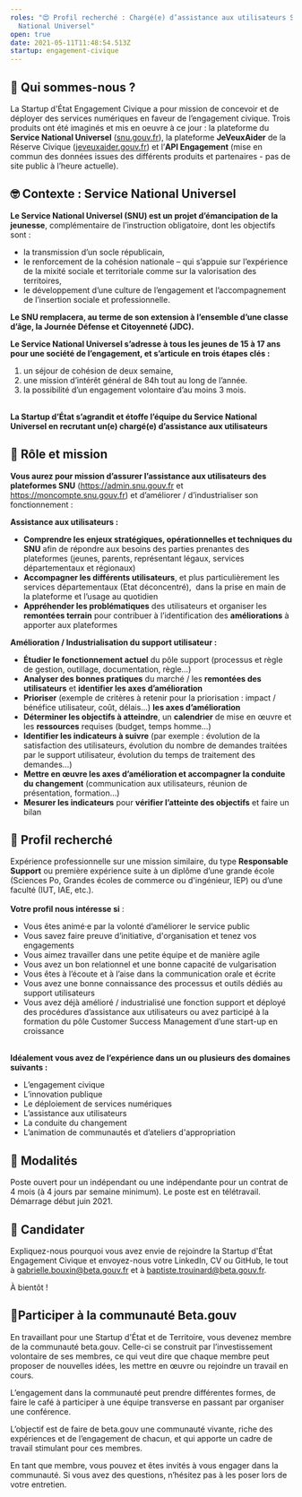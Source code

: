 ```yaml
---
roles: "😍 Profil recherché : Chargé(e) d’assistance aux utilisateurs Service
  National Universel"
open: true
date: 2021-05-11T11:48:54.513Z
startup: engagement-civique
---
```

<!--StartFragment-->

## 👋 Qui sommes-nous ?

La Startup d'État Engagement Civique a pour mission de concevoir et de déployer des services numériques en faveur de l’engagement civique. Trois produits ont été imaginés et mis en oeuvre à ce jour : la plateforme du **Service National Universel** ([snu.gouv.fr](https://www.snu.gouv.fr/)), la plateforme **JeVeuxAider** de la Réserve Civique ([jeveuxaider.gouv.fr](https://jeveuxaider.gouv.fr/)) et l’**API Engagement** (mise en commun des données issues des différents produits et partenaires - pas de site public à l’heure actuelle).

## 🤓 Contexte : Service National Universel

**Le Service National Universel (SNU) est un projet d’émancipation de la jeunesse**, complémentaire de l’instruction obligatoire, dont les objectifs sont :

* la transmission d’un socle républicain,
* le renforcement de la cohésion nationale – qui s’appuie sur l’expérience de la mixité sociale et territoriale comme sur la valorisation des territoires,
* le développement d’une culture de l’engagement et l’accompagnement de l’insertion sociale et professionnelle.

**Le SNU remplacera, au terme de son extension à l’ensemble d’une classe d’âge, la Journée Défense et Citoyenneté (JDC).**

**Le Service National Universel s’adresse à tous les jeunes de 15 à 17 ans pour une société de l’engagement, et s’articule en trois étapes clés :** 

1. un séjour de cohésion de deux semaine, 
2. une mission d’intérêt général de 84h tout au long de l’année.
3. la possibilité d’un engagement volontaire d’au moins 3 mois.

**\
La Startup d’État s’agrandit et étoffe l’équipe du Service National Universel en recrutant un(e) chargé(e) d’assistance aux utilisateurs**



## 🎯 Rôle et mission

**Vous aurez pour mission d’assurer l’assistance aux utilisateurs des plateformes SNU** (https://admin.snu.gouv.fr et https://moncompte.snu.gouv.fr) et d’améliorer / d’industrialiser son fonctionnement : 

**Assistance aux utilisateurs :**

* **Comprendre les enjeux stratégiques, opérationnelles et techniques du SNU** afin de répondre aux besoins des parties prenantes des plateformes (jeunes, parents, représentant légaux, services départementaux et régionaux)
* **Accompagner les différents utilisateurs**, et plus particulièrement les services départementaux (Etat déconcentré),  dans la prise en main de la plateforme et l’usage au quotidien
* **Appréhender les problématiques** des utilisateurs et organiser les **remontées terrain** pour contribuer à l’identification des **améliorations** à apporter aux plateformes

**Amélioration / Industrialisation du support utilisateur :**

* **Étudier le fonctionnement actuel** du pôle support (processus et règle de gestion, outillage, documentation, règle…)
* **Analyser des bonnes pratiques** du marché / les **remontées des utilisateurs** et **identifier les axes d’amélioration** 
* **Prioriser** (exemple de critères à retenir pour la priorisation : impact / bénéfice utilisateur, coût, délais...) **les axes d’amélioration** 
* **Déterminer les objectifs à atteindre**, un **calendrier** de mise en œuvre et les **ressources** requises (budget, temps homme…)
* **Identifier les indicateurs à suivre** (par exemple : évolution de la satisfaction des utilisateurs, évolution du nombre de demandes traitées par le support utilisateur, évolution du temps de traitement des demandes…)
* **Mettre en œuvre les axes d’amélioration et accompagner la conduite du changement** (communication aux utilisateurs, réunion de présentation, formation…)
* **Mesurer les indicateurs** pour **vérifier l’atteinte des objectifs** et faire un bilan



## 🔎 Profil recherché

Expérience professionnelle sur une mission similaire, du type **Responsable Support** ou première expérience suite à un diplôme d’une grande école (Sciences Po, Grandes écoles de commerce ou d'ingénieur, IEP) ou d’une faculté (IUT, IAE, etc.).\
\
**Votre profil nous intéresse si** :

* Vous êtes animé·e par la volonté d’améliorer le service public
* Vous savez faire preuve d’initiative, d'organisation et tenez vos engagements
* Vous aimez travailler dans une petite équipe et de manière agile
* Vous avez un bon relationnel et une bonne capacité de vulgarisation
* Vous êtes à l’écoute et à l’aise dans la communication orale et écrite
* Vous avez une bonne connaissance des processus et outils dédiés au support utilisateurs
* Vous avez déjà amélioré / industrialisé une fonction support et déployé des procédures d’assistance aux utilisateurs ou avez participé à la formation du pôle Customer Success Management d’une start-up en croissance

\
**Idéalement vous avez de l’expérience dans un ou plusieurs des domaines suivants :**

* L’engagement civique
* L’innovation publique
* Le déploiement de services numériques
* L’assistance aux utilisateurs
* La conduite du changement
* L’animation de communautés et d’ateliers d'appropriation 

## 📝 Modalités

Poste ouvert pour un indépendant ou une indépendante pour un contrat de 4 mois (à 4 jours par semaine minimum). Le poste est en télétravail. Démarrage début juin 2021.

## 🚀 Candidater

Expliquez-nous pourquoi vous avez envie de rejoindre la Startup d'État Engagement Civique et envoyez-nous votre LinkedIn, CV ou GitHub, le tout à [gabrielle.bouxin@beta.gouv.fr](mailto:gabrielle.bouxin@beta.gouv.fr) et à [baptiste.trouinard@beta.gouv.fr](mailto:baptiste.trouinard@beta.gouv.fr). 

À bientôt !

## 🤝Participer à la communauté Beta.gouv

En travaillant pour une Startup d'État et de Territoire, vous devenez membre de la communauté beta.gouv. Celle-ci se construit par l’investissement volontaire de ses membres, ce qui veut dire que chaque membre peut proposer de nouvelles idées, les mettre en œuvre ou rejoindre un travail en cours.

L’engagement dans la communauté peut prendre différentes formes, de faire le café à participer à une équipe transverse en passant par organiser une conférence.

L’objectif est de faire de beta.gouv une communauté vivante, riche des expériences et de l’engagement de chacun, et qui apporte un cadre de travail stimulant pour ces membres.

En tant que membre, vous pouvez et êtes invités à vous engager dans la communauté. Si vous avez des questions, n’hésitez pas à les poser lors de votre entretien.



<!--EndFragment-->
